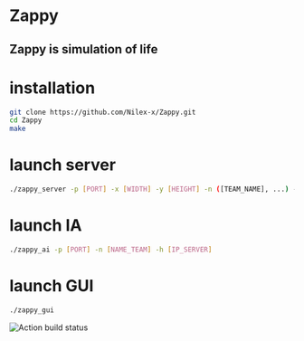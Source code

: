 # Zappy

## Zappy is simulation of life

# installation
``` bash
git clone https://github.com/Nilex-x/Zappy.git
cd Zappy
make
```

# launch server
``` bash
./zappy_server -p [PORT] -x [WIDTH] -y [HEIGHT] -n ([TEAM_NAME], ...) -c [MAX_PER_TEAM] -f [FREQUENCY]
```

# launch IA
``` bash
./zappy_ai -p [PORT] -n [NAME_TEAM] -h [IP_SERVER]
```

# launch GUI
``` bash
./zappy_gui
```

![Action build status](https://github.com/Nilex-x/Zappy/actions/workflows/cmake.yml/badge.svg)
